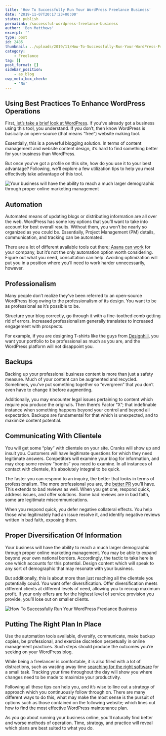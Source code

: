 ```yaml
---
title: 'How To Successfully Run Your WordPress Freelance Business'
date: '2019-11-07T20:17:23+00:00'
status: publish
permalink: /successful-wordpress-freelance-business
author: 'Ben Matthews'
excerpt: ''
type: post
id: 2485
thumbnail: ../uploads/2019/11/How-To-Successfully-Run-Your-WordPress-Freelance-Business-150x150.jpg
category:
    - Freelance
tag: []
post_format: []
sidebar_position:
    - as_blog
cwp_meta_box_check:
    - 'No'
---
```

Using Best Practices To Enhance WordPress Operations
----------------------------------------------------

First,[ let’s take a brief look at WordPress](https://kinsta.com/knowledgebase/what-is-wordpress/). If you’ve already got a business using this tool, you understand. If you don’t, then know WordPress is basically an open-source (that means “free”) website making tool.

Essentially, this is a powerful blogging solution. In terms of content management and website content design, it’s hard to find something better for your business than WordPress.

But once you’ve got a profile on this site, how do you use it to your best advantage? Following, we’ll explore a few utilization tips to help you most effectively take advantage of this tool.

![Your business will have the ability to reach a much larger demographic through proper online marketing management](../uploads/2019/11/Your-business-will-have-the-ability-to-reach-a-much-larger-demographic-through-proper-online-marketing-management.jpg)

Automation
----------

Automated means of updating blogs or distributing information are all over the web. WordPress has some key options that you’ll want to take into account for best overall results. Without them, you won’t be nearly so organized as you could be. Essentially, Project Management (PM) details, communication, and tracking can be automated.

There are a lot of different available tools out there;[ Asana can work](https://asana.com/) for your company, but it’s not the only automation option worth considering. Figure out what you need, consultation can help. Avoiding optimization will put you in a position where you’ll need to work harder unnecessarily, however.

Professionalism
---------------

Many people don’t realize they’ve been referred to an open-source WordPress blog owing to the professionalism of its design. You want to be as professional as it’s possible to be.

Structure your blog correctly, go through it with a fine-toothed comb getting rid of errors. Increased professionalism generally translates to increased engagement with prospects.

For example, if you are designing T-shirts like the guys from [Designhill](https://www.designhill.com/custom/t-shirts), you want your portfolio to be professional as much as you are, and the WordPress platform will not disappoint you.

Backups
-------

Backing up your professional business content is more than just a safety measure. Much of your content can be augmented and recycled. Sometimes, you’ve put something together so “evergreen” that you don’t even have to change it before augmenting.

Additionally, you may encounter legal issues pertaining to content which require you produce the originals. Then there’s Factor “X”; that indefinable instance when something happens beyond your control and beyond all expectation. Backups are fundamental for that which is unexpected, and to maximize content potential.

Communicating With Clientele
----------------------------

You will get some “play” with clientele on your site. Cranks will show up and insult you. Customers will have legitimate questions for which they need legitimate answers. Competitors will examine your blog for information, and may drop some review “bombs” you need to examine. In all instances of contact with clientele, it’s absolutely integral to be quick.

The faster you can respond to an inquiry, the better that looks in terms of professionalism. The more professional you are, the [better PR](https://www.messagely.com/customer-support/) you’ll have. This extends to bad reviews as well. When you get one, respond quick, address issues, and offer solutions. Some bad reviews are in bad faith, some are legitimate miscommunications.

When you respond quick, you defer negative collateral effects. You help those who legitimately had an issue resolve it, and identify negative reviews written in bad faith, exposing them.

Proper Diversification Of Information
-------------------------------------

Your business will have the ability to reach a much larger demographic through proper online marketing management. You may be able to expand beyond your own national borders. Accordingly, the tactic to take here is one which accounts for this potential. Design content which will speak to any sort of demographic that may resonate with your business.

But additionally, this is about more than just reaching all the clientele you potentially could. You want offer diversification. Offer diversification meets different clients at different levels of need, allowing you to recoup maximum profit. If your only offers are for the highest level of service provision you provide, you’ll lose out on smaller clients.

![How To Successfully Run Your WordPress Freelance Business](../uploads/2019/11/How-To-Successfully-Run-Your-WordPress-Freelance-Business.jpg)

Putting The Right Plan In Place
-------------------------------

Use the automation tools available, diversify, communicate, make backup copies, be professional, and exercise discretion perpetually in online management practices. Such steps should produce the outcomes you’re seeking on your WordPress blog.

While being a freelancer is comfortable, it is also filled with a lot of distractions, such as wasting away time [searching for the right software](https://www.dnsstuff.com/free-remote-desktop-software) for a small task. Tracking your time throughout the day will show you where changes need to be made to maximize your productivity.

Following all these tips can help you, and it’s wise to line out a strategy of approach which you continuously follow through on. There are many different ways to do this, what may make the most sense is the pursuit of options such as those contained on the following website; which lines out how to find the most effective WordPress maintenance plan.

As you go about running your business online, you’ll naturally find better and worse methods of operation. Time, strategy, and practice will reveal which plans are best suited to what you do.